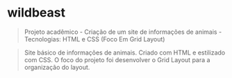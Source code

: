 # wildbeast
> Projeto acadêmico - Criação de um site de informações de animais - Tecnologias: HTML e CSS (Foco Em Grid Layout)

> Site básico de informações de animais. Criado com HTML e estilizado com CSS. O foco do projeto foi desenvolver o Grid Layout para a organização do layout.
